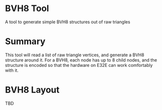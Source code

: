 # BVH8 Tool

A tool to generate simple BVH8 structures out of raw triangles


# Summary

This tool will read a list of raw triangle vertices, and generate a BVH8 structure around it. For a BVH8, each node has up to 8 child nodes, and the structure is encoded so that the hardware on E32E can work comfortably with it.

# BVH8 Layout

TBD
